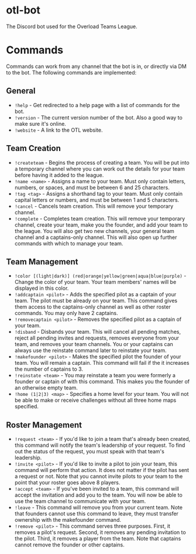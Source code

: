 # otl-bot

The Discord bot used for the Overload Teams League.

# Commands

Commands can work from any channel that the bot is in, or directly via DM to the bot.  The following commands are implemented:

## General

* `!help` - Get redirected to a help page with a list of commands for the bot.
* `!version` - The current version number of the bot.  Also a good way to make sure it's online.
* `!website` - A link to the OTL website.

## Team Creation

* `!createteam` - Begins the process of creating a team.  You will be put into a temporary channel where you can work out the details for your team before having it added to the league.
* `!name <name>` - Assigns a name to your team.  Must only contain letters, numbers, or spaces, and must be between 6 and 25 characters.
* `!tag <tag>` - Assigns a shorthand tag to your team.  Must only contain capital letters or numbers, and must be between 1 and 5 characters.
* `!cancel` - Cancels team creation.  This will remove your temporary channel.
* `!complete` - Completes team creation.  This will remove your temporary channel, create your team, make you the founder, and add your team to the league.  You will also get two new channels, your general team channel and a captains-only channel.  This will also open up further commands with which to manage your team.

## Team Management

* `!color [(light|dark)] (red|orange|yellow|green|aqua|blue|purple)` - Change the color of your team.  Your team members' names will be displayed in this color.
* `!addcaptain <pilot>` - Adds the specified pilot as a captain of your team.  The pilot must be already on your team.  This command gives them access to the captains-only channel as well as other roster commands.  You may only have 2 captains.
* `!removecaptain <pilot>` - Removes the specified pilot as a captain of your team.
* `!disband` - Disbands your team.  This will cancel all pending matches, reject all pending invites and requests, removes everyone from your team, and removes your team channels.  You or your captains can always use the reinstate command later to reinstate your team.
* `!makefounder <pilot>` - Makes the specified pilot the founder of your team.  You will remain a captain.  This command will fail if the it increases the number of captains to 3.
* `!reinstate <team>` - You may reinstate a team you were formerly a founder or captain of with this command.  This makes you the founder of an otherwise empty team.
* `!home (1|2|3) <map>` - Specifies a home level for your team.  You will not be able to make or receive challenges without all three home maps specified.

## Roster Management

* `!request <team>` - If you'd like to join a team that's already been created, this command will notify the team's leadership of your request.  To find out the status of the request, you must speak with that team's leadership.
* `!invite <pilot>` - If you'd like to invite a pilot to join your team, this command will perform that action.  It does not matter if the pilot has sent a request or not.  Note that you cannot invite pilots to your team to the point that your roster goes above 8 players.
* `!accept <team>` - If you've been invited to a team, this command will accept the invitation and add you to the team.  You will now be able to use the team channel to communicate with your team.
* `!leave` - This command will remove you from your current team.  Note that founders cannot use this command to leave, they must transfer ownership with the makefounder command.
* `!remove <pilot>` - This command serves three purposes.  First, it removes a pilot's request.  Second, it removes any pending invitation to the pilot.  Third, it removes a player from the team.  Note that captains cannot remove the founder or other captains.
